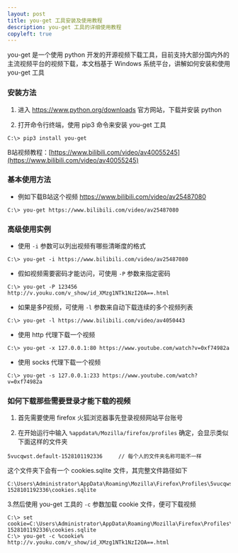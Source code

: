 ```yaml
---
layout: post
title: you-get 工具安装及使用教程
description: you-get 工具的详细使用教程
copyleft: true
---
```


you-get 是一个使用 python 开发的开源视频下载工具，目前支持大部分国内外的主流视频平台的视频下载，本文档基于 Windows 系统平台，讲解如何安装和使用 you-get 工具

### 安装方法

1. 进入 https://www.python.org/downloads 官方网站，下载并安装 python

2. 打开命令行终端，使用 pip3 命令来安装 you-get 工具

```
C:\> pip3 install you-get
```

B站视频教程：[https://www.bilibili.com/video/av40055245](https://www.bilibili.com/video/av40055245)

### 基本使用方法

- 例如下载B站这个视频 https://www.bilibili.com/video/av25487080

```
C:\> you-get https://www.bilibili.com/video/av25487080
```  


### 高级使用实例

- 使用 `-i` 参数可以列出视频有哪些清晰度的格式

```
C:\> you-get -i https://www.bilibili.com/video/av25487080
```  

- 假如视频需要密码才能访问，可使用 `-P` 参数来指定密码

```
C:\> you-get -P 123456 http://v.youku.com/v_show/id_XMzg1NTk1NzI2OA==.html
```  

- 如果是多P视频，可使用 `-l` 参数来自动下载连续的多个视频列表

```
C:\> you-get -l https://www.bilibili.com/video/av4050443
```  

- 使用 http 代理下载一个视频

```
C:\> you-get -x 127.0.0.1:80 https://www.youtube.com/watch?v=0xf74982a
```

- 使用 socks 代理下载一个视频

```
C:\> you-get -s 127.0.0.1:233 https://www.youtube.com/watch?v=0xf74982a
```

### 如何下载那些需要登录才能下载的视频

1. 首先需要使用 firefox 火狐浏览器事先登录视频网站平台账号  

2. 在开始运行中输入 `%appdata%/Mozilla/firefox/profiles` 确定，会显示类似下面这样的文件夹

```
5vucqwst.default-1528101192336     // 每个人的文件夹名称可能不一样
```

这个文件夹下会有一个 cookies.sqlite 文件，其完整文件路径如下

```
C:\Users\Administrator\AppData\Roaming\Mozilla\Firefox\Profiles\5vucqwst.default-1528101192336\cookies.sqlite
```

3.然后使用 you-get 工具的 `-c` 参数加载 cookie 文件，便可下载视频

```
C:\> set cookie=C:\Users\Administrator\AppData\Roaming\Mozilla\Firefox\Profiles\5vucqwst.default-1528101192336\cookies.sqlite
C:\> you-get -c %cookie% http://v.youku.com/v_show/id_XMzg1NTk1NzI2OA==.html
```

